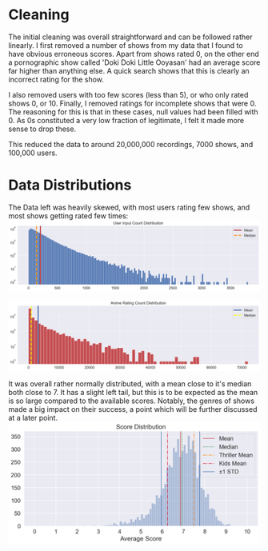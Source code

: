 # Cleaning

The initial cleaning was overall straightforward and can be followed rather linearly.
I first removed a number of shows from my data that I found to have obvious erroneous scores.
Apart from shows rated 0, on the other end a pornographic show called 'Doki Doki Little Ooyasan' had an average score far higher than anything else.
A quick search shows that this is clearly an incorrect rating for the show.

I also removed users with too few scores (less than 5), or who only rated shows 0, or 10.
Finally, I removed ratings for incomplete shows that were 0.
The reasoning for this is that in these cases, null values had been filled with 0.
As 0s constituted a very low fraction of legitimate, I felt it made more sense to drop these.

This reduced the data to around 20,000,000 recordings, 7000 shows, and 100,000 users.

# Data Distributions
The Data left was heavily skewed, with most users rating few shows, and most shows getting rated few times:
<img src="Visual Resources/User Input Count Large.png" style="width: 800px;">

<img src="Visual Resources/Anime rating Count Large.png" style="width: 800px;">

It was overall rather normally distributed, with a mean close to it's median both close to 7. It has a slight left tail, but this is to be expected as the mean is so large compared to the available scores. Notably, the genres of shows made a big impact on their success, a point which will be further discussed at a later point.
<img src="Visual Resources/Anime Score Distribution.png" style="width: 800px;">



